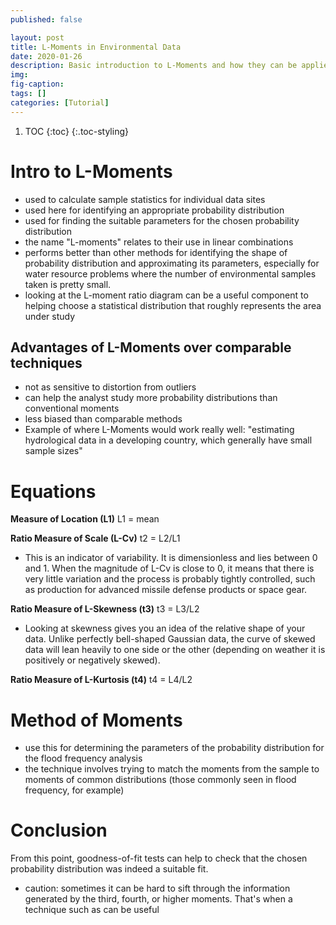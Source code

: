 ```yaml
---
published: false

layout: post
title: L-Moments in Environmental Data
date: 2020-01-26
description: Basic introduction to L-Moments and how they can be applied to estimating probability distributions for environmental datasets. 
img:  
fig-caption:
tags: []
categories: [Tutorial]
---
```


1. TOC
{:toc}
{:.toc-styling}

# Intro to L-Moments
- used to calculate sample statistics for individual data sites
- used here for identifying an appropriate probability distribution
- used for finding the suitable parameters for the chosen probability distribution
- the name "L-moments" relates to their use in linear combinations
- performs better than other methods for identifying the shape of probability distribution and approximating its parameters, especially for water resource problems where the number of environmental samples taken is pretty small.
- looking at the L-moment ratio diagram can be a useful component to helping choose a statistical distribution that roughly represents the area under study

## Advantages of L-Moments over comparable techniques
- not as sensitive to distortion from outliers
- can help the analyst study more probability distributions than conventional moments
- less biased than comparable methods
- Example of where L-Moments would work really well: "estimating hydrological data in a developing country, which generally have small sample sizes"

# Equations
**Measure of Location (L1)**
  L1 = mean

**Ratio Measure of Scale (L-Cv)**
  t2 = L2/L1
  - This is an indicator of variability. It is dimensionless and lies between 0 and 1. When the magnitude of L-Cv is close to 0, it means that there is very little variation and the process is probably tightly controlled, such as production for advanced missile defense products or space gear.

**Ratio Measure of L-Skewness (t3)**
  t3 = L3/L2
  - Looking at skewness gives you an idea of the relative shape of your data. Unlike perfectly bell-shaped Gaussian data, the curve of skewed data will lean heavily to one side or the other (depending on weather it is positively or negatively skewed).

**Ratio Measure of L-Kurtosis (t4)**
  t4 = L4/L2

# Method of Moments
- use this for determining the parameters of the probability distribution for the flood frequency analysis
- the technique involves trying to match the moments from the sample to moments of common distributions (those commonly seen in flood frequency, for example)

# Conclusion
From this point, goodness-of-fit tests can help to check that the chosen probability distribution was indeed a suitable fit.
- caution: sometimes it can be hard to sift through the information generated by the third, fourth, or higher moments. That's when a technique such as <smoothing> can be useful
